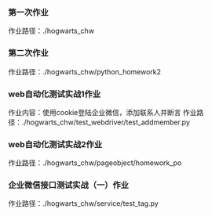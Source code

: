 ### 第一次作业
作业路径：./hogwarts_chw
### 第二次作业
作业路径：./hogwarts_chw/python_homework2
### web自动化测试实战1作业
作业内容：使用cookie登陆企业微信，添加联系人并断言
作业路径：./hogwarts_chw/test_webdriver/test_addmember.py

### web自动化测试实战2作业
作业路径：./hogwarts_chw/pageobject/homework_po

### 企业微信接口测试实战（一）作业
作业路径：./hogwarts_chw/service/test_tag.py